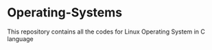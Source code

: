 # Operating-Systems
This repository contains all the codes for Linux Operating System in C language

